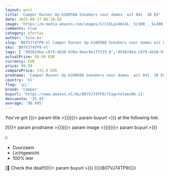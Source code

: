 ```yaml
---
layout: post
title: 'Camper Runner Up-k200508 Sneakers voor dames  wit 041  38 EU'
date: 2025-09-27 06:10:50
image: 'https://m.media-amazon.com/images/I/21SLpvUm14L._SL500_._SL400_.jpg'
comments: true
category: ofertas
author: 'tole.es'
slug: 'B07VJ74TP9-nl Camper Runner Up-k200508 Sneakers voor dames wit 041 38 EU'
sku: 'B07VJ74TP9-nl'
tags: [ '093624ba-c879-4b38-938a-0eec9e1ff133_0','093624ba-c879-4b38-938a-0eec9e1ff133_3601','Arborist Merchandising Root','Damesmode','Damesschoenen','Klassieke & modieuze sneakers dames','Kleding, schoenen & sieraden','Kleding, schoenen en sieraden','New Arrivals','Self Service','Special Features Stores','camper','🇳🇱', ]
actualPrice: 99.99 EUR
currency: EUR
price: 99.99
comparePrice: 135.0 EUR
prodname: 'Camper Runner Up-k200508 Sneakers voor dames  wit 041  38 EU'
country: 'nl'
flag: '🇳🇱'
brand: 'Camper'
buyurl: 'https://www.amazon.nl/dp/B07VJ74TP9/?tag=tolees0b-21'
descuento: '25.93'
average: '90.495'
---
```


You've got [{{< param title >}}]({{< param buyurl >}}) at the following link:

[![{{< param prodname >}}]({{< param image >}})]({{< param buyurl >}})

ℹ️:

- Duurzaam
- Lichtgewicht
- 100% leer

[🛒 Check the deal!!]({{< param buyurl >}})
{{<world>}}B07VJ74TP9{{</world>}}
